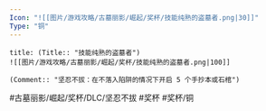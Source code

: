 ```yaml
---
Icon: "![[图片/游戏攻略/古墓丽影/崛起/奖杯/技能纯熟的盗墓者.png|30]]"
Type: "铜"
---
```

```ad-common-bronze-trophy
title: (Title:: "技能纯熟的盗墓者")
![[图片/游戏攻略/古墓丽影/崛起/奖杯/技能纯熟的盗墓者.png|100]]

(Comment:: "坚忍不拔：在不落入陷阱的情况下开启 5 个手抄本或石棺")
```

#古墓丽影/崛起/奖杯/DLC/坚忍不拔 #奖杯 #奖杯/铜
